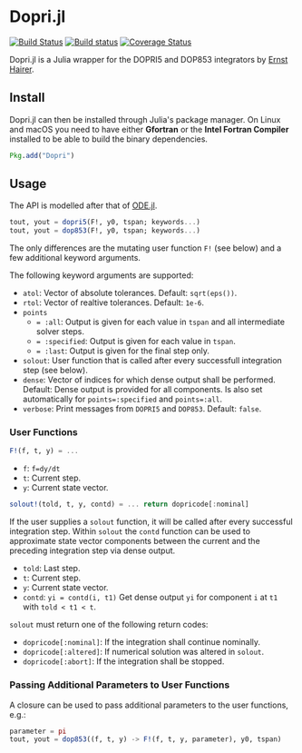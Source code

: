 # Dopri.jl

[![Build Status](https://travis-ci.org/helgee/Dopri.jl.svg)](https://travis-ci.org/helgee/Dopri.jl)
[![Build status](https://ci.appveyor.com/api/projects/status/aj34gxo8noq5lecp?svg=true)](https://ci.appveyor.com/project/helgee/dopri-jl)
[![Coverage Status](https://coveralls.io/repos/helgee/Dopri.jl/badge.svg?branch=master&service=github)](https://coveralls.io/github/helgee/Dopri.jl?branch=master)

Dopri.jl is a Julia wrapper for the DOPRI5 and DOP853 integrators by [Ernst Hairer](http://www.unige.ch/~hairer/software.html).

## Install

Dopri.jl can then be installed through Julia's package manager.
On Linux and macOS you need to have either __Gfortran__ or the __Intel Fortran Compiler__ installed to be able to build the binary dependencies.

```julia
Pkg.add("Dopri")
```

## Usage

The API is modelled after that of [ODE.jl](https://github.com/JuliaLang/ODE.jl).

```julia
tout, yout = dopri5(F!, y0, tspan; keywords...)
tout, yout = dop853(F!, y0, tspan; keywords...)
```

The only differences are the mutating user function `F!` (see below) and a few additional keyword arguments.

The following keyword arguments are supported:

* `atol`: Vector of absolute tolerances. Default: `sqrt(eps())`.
* `rtol`: Vector of realtive tolerances. Default: `1e-6`.
* `points`
    * `= :all`: Output is given for each value in `tspan` and all intermediate solver steps.
    * `= :specified`: Output is given for each value in `tspan`.
    * `= :last`: Output is given for the final step only.
* `solout`: User function that is called after every successfull integration step (see below).
* `dense`: Vector of indices for which dense output shall be performed. Default: Dense output is provided for all components. Is also set automatically for `points=:specified` and `points=:all`.
* `verbose`: Print messages from `DOPRI5` and `DOP853`. Default: `false`.

### User Functions
```julia
F!(f, t, y) = ...
```

* `f`: `f=dy/dt`
* `t`: Current step.
* `y`: Current state vector.

```julia
solout!(told, t, y, contd) = ... return dopricode[:nominal]
```

If the user supplies a `solout` function, it will be called after every successful integration step. Within `solout` the `contd` function can be used to approximate state vector components between the current and the preceding integration step via dense output.

* `told`: Last step.
* `t`: Current step.
* `y`: Current state vector.
* `contd`: `yi = contd(i, t1)` Get dense output `yi` for component `i` at `t1` with `told < t1 < t`.

`solout` must return one of the following return codes:

* `dopricode[:nominal]`: If the integration shall continue nominally.
* `dopricode[:altered]`: If numerical solution was altered in `solout`.
* `dopricode[:abort]`: If the integration shall be stopped.

### Passing Additional Parameters to User Functions

A closure can be used to pass additional parameters to the user functions, e.g.:

```julia
parameter = pi
tout, yout = dop853((f, t, y) -> F!(f, t, y, parameter), y0, tspan)
```
